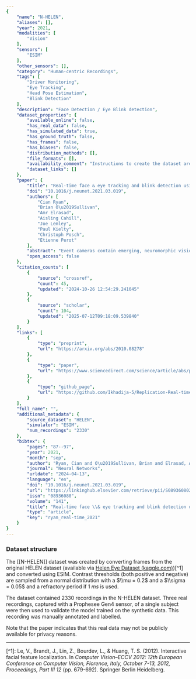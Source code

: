 ```yaml
---
{
    "name": "N-HELEN",
    "aliases": [],
    "year": 2021,
    "modalities": [
        "Vision"
    ],
    "sensors": [
        "ESIM"
    ],
    "other_sensors": [],
    "category": "Human-centric Recordings",
    "tags": [
        "Driver Monitoring",
        "Eye Tracking",
        "Head Pose Estimation",
        "Blink Detection"
    ],
    "description": "Face Detection / Eye Blink detection",
    "dataset_properties": {
        "available_online": false,
        "has_real_data": false,
        "has_simulated_data": true,
        "has_ground_truth": false,
        "has_frames": false,
        "has_biases": false,
        "distribution_methods": [],
        "file_formats": [],
        "availability_comment": "Instructions to create the dataset are included in the Github repository",
        "dataset_links": []
    },
    "paper": {
        "title": "Real-time face & eye tracking and blink detection using event camera",
        "doi": "10.1016/j.neunet.2021.03.019",
        "authors": [
            "Cian Ryan",
            "Brian O\u2019Sullivan",
            "Amr Elrasad",
            "Aisling Cahill",
            "Joe Lemley",
            "Paul Kielty",
            "Christoph Posch",
            "Etienne Perot"
        ],
        "abstract": "Event cameras contain emerging, neuromorphic vision sensors that capture local-light intensity changes at each pixel, generating a stream of asynchronous events. This way of acquiring visual information constitutes a departure from traditional frame-based cameras and offers several significant advantages \u2014 low energy consumption, high temporal resolution, high dynamic range and low latency. Driver monitoring systems (DMS) are in-cabin safety systems designed to sense and understand a drivers physical and cognitive state. Event cameras are particularly suited to DMS due to their inherent advantages. This paper proposes a novel method to simultaneously detect and track faces and eyes for driver monitoring. A unique, fully convolutional recurrent neural network architecture is presented. To train this network, a synthetic event-based dataset is simulated with accurate bounding box annotations, called Neuromorphic-HELEN. Additionally, a method to detect and analyse drivers\u2019 eye blinks is proposed, exploiting the high temporal resolution of event cameras. Behaviour of blinking provides greater insights into a driver level of fatigue or drowsiness. We show that blinks have a unique temporal signature that can be better captured by event cameras.",
        "open_access": false
    },
    "citation_counts": [
        {
            "source": "crossref",
            "count": 45,
            "updated": "2024-10-26 12:54:29.241045"
        },
        {
            "source": "scholar",
            "count": 104,
            "updated": "2025-07-12T09:18:09.539840"
        }
    ],
    "links": [
        {
            "type": "preprint",
            "url": "https://arxiv.org/abs/2010.08278"
        },
        {
            "type": "paper",
            "url": "https://www.sciencedirect.com/science/article/abs/pii/S0893608021001076"
        },
        {
            "type": "github_page",
            "url": "https://github.com/Ikhadija-5/Replication-Real-time-face-eye-tracking-and-blink-detection-using-event-cameras"
        }
    ],
    "full_name": "",
    "additional_metadata": {
        "source_dataset": "HELEN",
        "simulator": "ESIM",
        "num_recordings": "2330"
    },
    "bibtex": {
        "pages": "87--97",
        "year": 2021,
        "month": "sep",
        "author": "Ryan, Cian and O\u2019Sullivan, Brian and Elrasad, Amr and Cahill, Aisling and Lemley, Joe and Kielty, Paul and Posch, Christoph and Perot, Etienne",
        "journal": "Neural Networks",
        "urldate": "2024-04-13",
        "language": "en",
        "doi": "10.1016/j.neunet.2021.03.019",
        "url": "https://linkinghub.elsevier.com/retrieve/pii/S0893608021001076",
        "issn": "08936080",
        "volume": "141",
        "title": "Real-time face \\& eye tracking and blink detection using event cameras",
        "type": "article",
        "key": "ryan_real-time_2021"
    }
}
---
```


### Dataset structure

The \[[N-HELEN]\] dataset was created by converting frames from the original HELEN dataset (available via [Helen Eye Dataset (kaggle.com)](https://www.kaggle.com/datasets/kmader/helen-eye-dataset))[^1] and converted using ESIM. Contrast thresholds (both positive and negative) are sampled from a normal distribution with a $\\mu = 0.2$ and a $\\sigma = 0.05$ and a refractory period if $1~ms$ is used.

The dataset contained 2330 recordings in the N-HELEN dataset. Three real recordings, captured with a Prophesee Gen4 sensor, of a single subject were then used to validate the model trained on the synthetic data. This recording was manually annotated and labelled.

Note that the paper indicates that this real data may not be publicly available for privacy reasons.

______________________________________________________________________

\[^1\]: Le, V., Brandt, J., Lin, Z., Bourdev, L., & Huang, T. S. (2012). Interactive facial feature localization. In _Computer Vision–ECCV 2012: 12th European Conference on Computer Vision, Florence, Italy, October 7-13, 2012, Proceedings, Part III 12_ (pp. 679-692). Springer Berlin Heidelberg.
